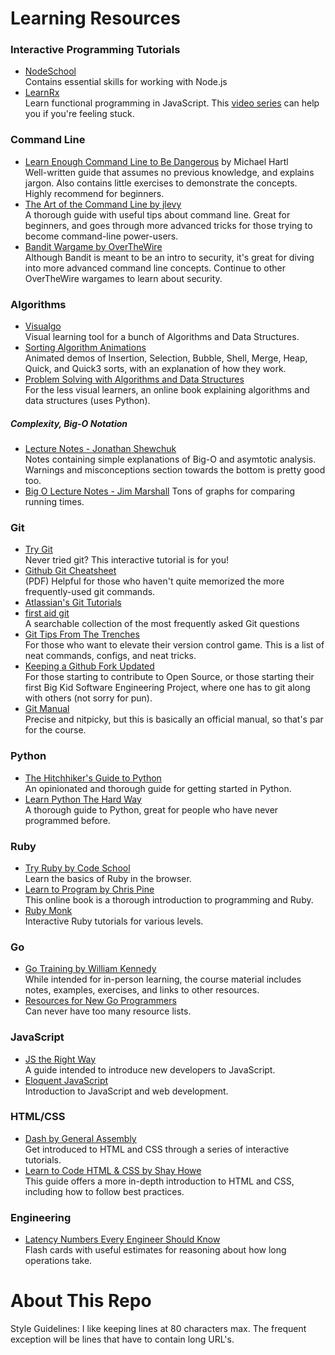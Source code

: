# Learning Resources

### Interactive Programming Tutorials
* [NodeSchool](http://nodeschool.io/)  
  Contains essential skills for working with Node.js
* [LearnRx](http://reactivex.io/learnrx/)  
  Learn functional programming in JavaScript. This [video series](https://egghead.io/lessons/javascript-chaining-the-array-map-and-filter-methods) can help you 
  if you're feeling stuck.

### Command Line
* [Learn Enough Command Line to Be Dangerous](https://www.learnenough.com/command-line-tutorial) by Michael Hartl  
  Well-written guide that assumes no previous knowledge, and explains jargon.
  Also contains little exercises to demonstrate the concepts.
  Highly recommend for beginners.
* [The Art of the Command Line by jlevy](https://github.com/jlevy/the-art-of-command-line/blob/master/README.md)  
  A thorough guide with useful tips about command line. Great for beginners, and
  goes through more advanced tricks for those trying to become command-line
  power-users.
* [Bandit Wargame by OverTheWire](http://overthewire.org/wargames/bandit/)  
  Although Bandit is meant to be an intro to security, it's great for diving
  into more advanced command line concepts. Continue to other OverTheWire
  wargames to learn about security.

### Algorithms
* [Visualgo](http://visualgo.net/)  
  Visual learning tool for a bunch of Algorithms and Data Structures.
* [Sorting Algorithm Animations](http://www.sorting-algorithms.com/)  
  Animated demos of Insertion, Selection, Bubble, Shell, Merge, Heap, Quick, and
  Quick3 sorts, with an explanation of how they work.
* [Problem Solving with Algorithms and Data Structures](http://interactivepython.org/runestone/static/pythonds/index.html)  
  For the less visual learners, an online book explaining algorithms and data
  structures (uses Python).

##### Complexity, Big-O Notation
* [Lecture Notes - Jonathan Shewchuk](https://www.cs.berkeley.edu/~jrs/61b/lec/20)  
  Notes containing simple explanations of Big-O and asymtotic analysis. Warnings
  and misconceptions section towards the bottom is pretty good too.
* [Big O Lecture Notes - Jim Marshall](http://science.slc.edu/~jmarshall/courses/2002/spring/cs50/BigO/)
  Tons of graphs for comparing running times.

### Git
* [Try Git](https://try.github.io/)  
  Never tried git? This interactive tutorial is for you!
* [Github Git Cheatsheet](https://training.github.com/kit/downloads/github-git-cheat-sheet.pdf)  
  (PDF) Helpful for those who haven't quite memorized the more frequently-used
  git commands.
* [Atlassian's Git Tutorials](https://www.atlassian.com/git/tutorials)
* [first aid git](http://firstaidgit.io/#/)  
  A searchable collection of the most frequently asked Git questions
* [Git Tips From The Trenches](https://ochronus.com/git-tips-from-the-trenches/)  
  For those who want to elevate their version control game. This is a list of
  neat commands, configs, and neat tricks.
* [Keeping a Github Fork Updated](http://robots.thoughtbot.com/keeping-a-github-fork-updated)  
  For those starting to contribute to Open Source, or those starting their first
  Big Kid Software Engineering Project, where one has to git along with others
  (not sorry for pun).
* [Git Manual](http://git-scm.com/docs)  
  Precise and nitpicky, but this is basically an official manual, so that's par
  for the course.

### Python
* [The Hitchhiker's Guide to Python](http://docs.python-guide.org/en/latest/)  
  An opinionated and thorough guide for getting started in Python.
* [Learn Python The Hard Way](http://learnpythonthehardway.org/book/)  
  A thorough guide to Python, great for people who have never programmed before.

### Ruby
* [Try Ruby by Code School](http://tryruby.org/levels/1/challenges/0)  
  Learn the basics of Ruby in the browser.
* [Learn to Program by Chris Pine](https://pine.fm/LearnToProgram/)  
  This online book is a thorough introduction to programming and Ruby.
* [Ruby Monk](https://rubymonk.com)  
  Interactive Ruby tutorials for various levels.

### Go
* [Go Training by William Kennedy](https://github.com/gobridge/gotraining)  
  While intended for in-person learning, the course material includes notes,
  examples, exercises, and links to other resources.
* [Resources for New Go Programmers](http://dave.cheney.net/resources-for-new-go-programmers)  
  Can never have too many resource lists.

### JavaScript
* [JS the Right Way](http://jstherightway.org/)  
  A guide intended to introduce new developers to JavaScript.
* [Eloquent JavaScript](http://eloquentjavascript.net/)  
  Introduction to JavaScript and web development.

### HTML/CSS
* [Dash by General Assembly](https://dash.generalassemb.ly)  
  Get introduced to HTML and CSS through a series of interactive tutorials.
* [Learn to Code HTML & CSS by Shay Howe](http://learn.shayhowe.com/html-css/)  
  This guide offers a more in-depth introduction to HTML and CSS, including how
  to follow best practices.

### Engineering
* [Latency Numbers Every Engineer Should Know](https://quizlet.com/91957128/latency-numbers-every-programmer-should-know-flash-cards/)  
 Flash cards with useful estimates for reasoning about how long operations take.

# About This Repo
Style Guidelines: I like keeping lines at 80 characters max. The frequent
exception will be lines that have to contain long URL's.
